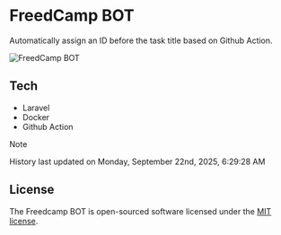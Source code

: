 # FreedCamp BOT

Automatically assign an ID before the task title based on Github Action.

![FreedCamp BOT](https://repository-images.githubusercontent.com/737932867/7d34798b-2680-471c-b089-a78a718d3d6a)

## Tech

- Laravel
- Docker
- Github Action

> [!NOTE]  
> History last updated on Monday, September 22nd, 2025, 6:29:28 AM

## License

The Freedcamp BOT is open-sourced software licensed under the [MIT license](https://opensource.org/licenses/MIT).

